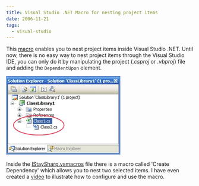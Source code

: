 ```yaml
---
title: Visual Studio .NET Macro for nesting project items
date: 2006-11-21
tags: 
  - visual-studio
---
```


This [macro](http://christophdebaene.com/blog/wp-content/uploads/2006/11/IStaySharp.vsmacros.zip) enables you to nest project items inside Visual Studio .NET. Until now, there is no easy way to nest project items through the Visual Studio IDE, you can only do it by manipulating the project (_.csproj_ or _.vbproj_) file and adding the `DependentUpon` element.

![CreateDepedency](images/createdepedency.jpg)

Inside the [IStaySharp.vsmacros](http://christophdebaene.com/blog/wp-content/uploads/2006/11/IStaySharp.vsmacros.zip) file there is a macro called 'Create Dependency' which allows you to nest two selected items. I have even created a [video](http://christophdebaene.com/blog/wp-content/uploads/2006/11/CreateDependency.wmv) to illustrate how to configure and use the macro.
